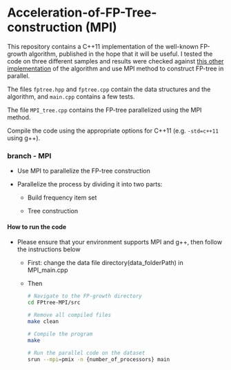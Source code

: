 # Acceleration-of-FP-Tree-construction (MPI)

This repository contains a C++11 implementation of the well-known FP-growth algorithm, published in the hope that it will be useful. I tested the code on three different samples and results were checked against [this other implementation](http://www.borgelt.net/fpgrowth.html) of the algorithm and use MPI method to construct FP-tree in parallel.

The files `fptree.hpp` and `fptree.cpp` contain the data structures and the algorithm, and `main.cpp` contains a few tests.

The file `MPI_tree.cpp` contains the FP-tree parallelized using the MPI method.

Compile the code using the appropriate options for C++11 (e.g. `-std=c++11` using g++).


### branch - MPI

* Use MPI to parallelize the FP-tree construction

* Parallelize the process by dividing it into two parts:        
    * Build frequency item set
    
    * Tree construction

#### How to run the code

* Please ensure that your environment supports MPI and g++, then follow the instructions below

   * First: change the data file directory(data_folderPath) in MPI_main.cpp 

   * Then
       ```bash
       # Navigate to the FP-growth directory
       cd FPtree-MPI/src
   
       # Remove all compiled files
       make clean
   
       # Compile the program
       make
   
       # Run the parallel code on the dataset
      srun --mpi=pmix -n {number_of_processors} main
       ```


